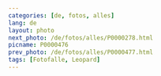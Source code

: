 ```yaml
---
categories: [de, fotos, alles]
lang: de
layout: photo
next_photo: /de/fotos/alles/P0000278.html
picname: P0000476
prev_photo: /de/fotos/alles/P0000477.html
tags: [Fotofalle, Leopard]
---
```

